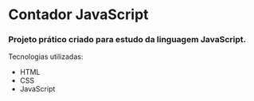 # Contador JavaScript

### Projeto prático criado para estudo da linguagem JavaScript.

Tecnologias utilizadas:
- HTML
- CSS
- JavaScript